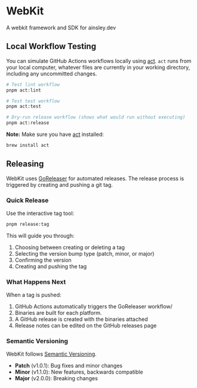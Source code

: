 # WebKit

A webkit framework and SDK for ainsley.dev

## Local Workflow Testing

You can simulate GitHub Actions workflows locally using [act](https://github.com/nektos/act). `act`
runs from your local computer, whatever files are currently in your working directory, including
any uncommitted changes.

```bash
# Test lint workflow
pnpm act:lint

# Test test workflow
pnpm act:test

# Dry-run release workflow (shows what would run without executing)
pnpm act:release
```

**Note:** Make sure you have [act](https://github.com/nektos/act) installed:

```bash
brew install act
```

## Releasing

WebKit uses [GoReleaser](https://goreleaser.com/) for automated releases. The release process is
triggered by creating and pushing a git tag.

### Quick Release

Use the interactive tag tool:

```bash
pnpm release:tag
```

This will guide you through:

1. Choosing between creating or deleting a tag
2. Selecting the version bump type (patch, minor, or major)
3. Confirming the version
4. Creating and pushing the tag

### What Happens Next

When a tag is pushed:

1. GitHub Actions automatically triggers the GoReleaser workflow/
2. Binaries are built for each platform.
3. A GitHub release is created with the binaries attached
4. Release notes can be edited on the GitHub releases page

### Semantic Versioning

WebKit follows [Semantic Versioning](https://semver.org/).

- **Patch** (v1.0.1): Bug fixes and minor changes
- **Minor** (v1.1.0): New features, backwards compatible
- **Major** (v2.0.0): Breaking changes
